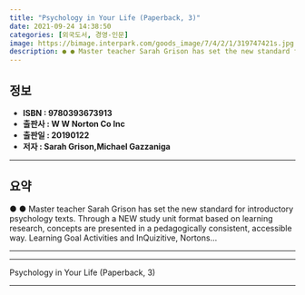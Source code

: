 ```yaml
---
title: "Psychology in Your Life (Paperback, 3)"
date: 2021-09-24 14:38:50
categories: [외국도서, 경영-인문]
image: https://bimage.interpark.com/goods_image/7/4/2/1/319747421s.jpg
description: ● ● Master teacher Sarah Grison has set the new standard for introductory psychology texts. Through a NEW study unit format based on learning research, concep
---
```


## **정보**

- **ISBN : 9780393673913**
- **출판사 : W W Norton   Co Inc**
- **출판일 : 20190122**
- **저자 : Sarah Grison,Michael Gazzaniga**

------



## **요약**

●  ●  Master teacher Sarah Grison has set the new standard for introductory psychology texts. Through a NEW study unit format based on learning research, concepts are presented in a pedagogically consistent, accessible way. Learning Goal Activities and InQuizitive, Nortons... 

------



------


Psychology in Your Life (Paperback, 3) 

------


